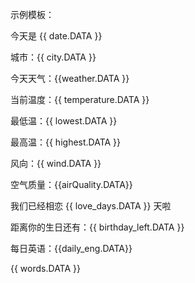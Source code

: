 示例模板：

今天是 {{ date.DATA }}

城市：{{ city.DATA }}

今天天气：{{weather.DATA }}

当前温度：{{ temperature.DATA }}

最低温：{{ lowest.DATA }}

最高温：{{ highest.DATA }}

风向：{{ wind.DATA }}

空气质量：{{airQuality.DATA}}

我们已经相恋 {{ love_days.DATA }} 天啦

距离你的生日还有：{{ birthday_left.DATA }} 

每日英语：{{daily_eng.DATA}}

{{ words.DATA }}
